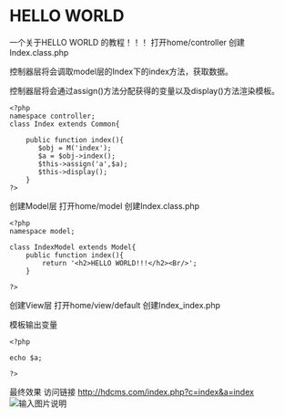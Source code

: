 HELLO WORLD
===

一个关于HELLO WORLD 的教程！！！
打开home/controller 创建 Index.class.php 

控制器层将会调取model层的Index下的index方法，获取数据。

控制器层将会通过assign()方法分配获得的变量以及display()方法渲染模板。


```
<?php
namespace controller; 
class Index extends Common{
    
    public function index(){  
       $obj = M('index');
       $a = $obj->index();
       $this->assign('a',$a);
       $this->display();
    }
?>

```


创建Model层
打开home/model 创建Index.class.php

```
<?php
namespace model;

class IndexModel extends Model{
    public function index(){
        return '<h2>HELLO WORLD!!!</h2><Br/>';
    }
    
?>
```
创建View层
打开home/view/default 创建Index_index.php

模板输出变量
```
<?php

echo $a; 

?>

```

最终效果 访问链接 http://hdcms.com/index.php?c=index&a=index
![输入图片说明](https://static.oschina.net/uploads/img/201505/14150156_22YS.png "在这里输入图片标题")


